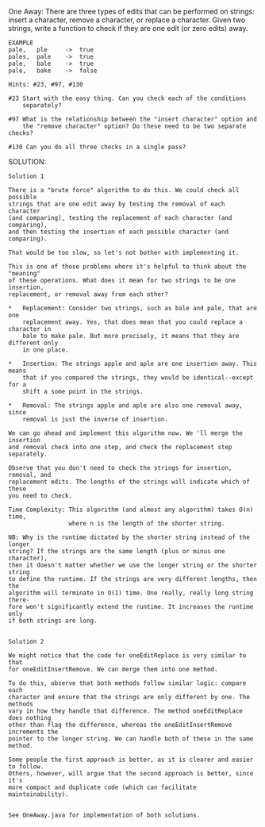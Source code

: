 One Away:
    There are three types of edits that can be performed on strings:
    insert a character, remove a character, or replace a character.
    Given two strings, write a function to check if they are one edit
    (or zero edits) away.

    EXAMPLE
    pale,   ple     ->  true
    pales,  pale    ->  true
    pale,   bale    ->  true
    pale,   bake    ->  false

    Hints: #23, #97, #130

    #23 Start with the easy thing. Can you check each of the conditions
        separately?

    #97 What is the relationship between the "insert character" option and
        the "remove character" option? Do these need to be two separate checks?

    #130 Can you do all three checks in a single pass?


SOLUTION:

    Solution 1

    There is a "brute force" algorithm to do this. We could check all possible
    strings that are one edit away by testing the removal of each character
    (and comparing), testing the replacement of each character (and comparing),
    and then testing the insertion of each possible character (and comparing).

    That would be too slow, so let's not bother with implementing it.

    This is one of those problems where it's helpful to think about the "meaning"
    of these operations. What does it mean for two strings to be one insertion,
    replacement, or removal away from each other?

    *   Replacement: Consider two strings, such as bale and pale, that are one
        replacement away. Yes, that does mean that you could replace a character in
        bale to make pale. But more precisely, it means that they are different only
        in one place.

    *   Insertion: The strings apple and aple are one insertion away. This means
        that if you compared the strings, they would be identical--except for a
        shift a some point in the strings.

    *   Removal: The strings apple and aple are also one removal away, since
        removal is just the inverse of insertion.

    We can go ahead and implement this algorithm now. We 'll merge the insertion
    and removal check into one step, and check the replacement step separately.

    Observe that you don't need to check the strings for insertion, removal, and
    replacement edits. The lengths of the strings will indicate which of these
    you need to check.

    Time Complexity: This algorithm (and almost any algorithm) takes O(n) time,
                     where n is the length of the shorter string.
                     
    NB: Why is the runtime dictated by the shorter string instead of the longer
    string? If the strings are the same length (plus or minus one character),
    then it doesn't matter whether we use the longer string or the shorter string
    to define the runtime. If the strings are very different lengths, then the
    algorithm will terminate in O(1) time. One really, really long string there-
    fore won't significantly extend the runtime. It increases the runtime only
    if both strings are long.
        
    
    Solution 2 

    We might notice that the code for oneEditReplace is very similar to that
    for oneEditInsertRemove. We can merge them into one method.
        
    To do this, observe that both methods follow similar logic: compare each
    character and ensure that the strings are only different by one. The methods
    vary in how they handle that difference. The method oneEditReplace does nothing
    other than flag the difference, whereas the oneEditInsertRemove increments the
    pointer to the longer string. We can handle both of these in the same method.
    
    Some people the first approach is better, as it is clearer and easier to follow.
    Others, however, will argue that the second approach is better, since it's
    more compact and duplicate code (which can facilitate maintainability). 


    See OneAway.java for implementation of both solutions.

